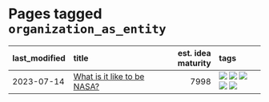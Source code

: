 # Pages tagged `organization_as_entity`

|last_modified|title|est. idea maturity|tags
|:---|:---|---:|:---|
|2023-07-14|[What is it like to be NASA?](../what_is_it_like_to_be_nasa.md)|7998|[![](https://img.shields.io/badge/tag-disunity_of_identity-4d5a4)](../tags/disunity_of_identity.md) [![](https://img.shields.io/badge/tag-organization_as_entity-e168be)](../tags/organization_as_entity.md) [![](https://img.shields.io/badge/tag-philosophy-96f12e)](../tags/philosophy.md) [![](https://img.shields.io/badge/tag-society_of_mind-5e378d)](../tags/society_of_mind.md) [![](https://img.shields.io/badge/tag-theory_of_mind-394ee4)](../tags/theory_of_mind.md)|